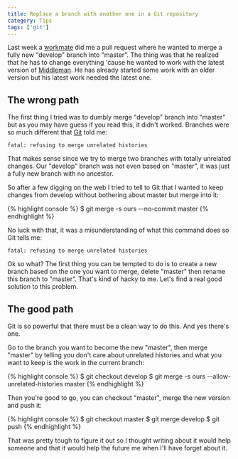 ```yaml
---
title: Replace a branch with another one in a Git repository
category: Tips
tags: ['git']
---
```


Last week a [workmate](https://twitter.com/akarzim) did me a pull
request where he wanted to merge a fully new "develop" branch into
"master". The thing was that he realized that he has to change
everything 'cause he wanted to work with the latest version
of [Middleman](https://middlemanapp.com). He has already started some
work with an older version but his latest work needed the latest one.

## The wrong path

The first thing I tried was to dumbly merge "develop" branch into
"master" but as you may have guess if you read this, it didn't
worked. Branches were so much different that [Git](https://git-scm.com)
told me:

```
fatal: refusing to merge unrelated histories
```

That makes sense since we try to merge two branches with totally
unrelated changes. Our "develop" branch was not even based on
"master", it was just a fully new branch with no ancestor.

So after a few digging on the web I tried to tell to Git that I wanted
to keep changes from develop without bothering about master but merge
into it:

{% highlight console %}
$ git merge -s ours --no-commit master
{% endhighlight %}

No luck with that, it was a misunderstanding of what this command does
so Git tells me:

```
fatal: refusing to merge unrelated histories
```

Ok so what? The first thing you can be tempted to do is to create a
new branch based on the one you want to merge, delete "master" then
rename this branch to "master". That's kind of hacky to me. Let's
find a real good solution to this problem.

## The good path

Git is so powerful that there must be a clean way to do this. And yes
there's one.

Go to the branch you want to become the new "master", then merge
"master" by telling you don't care about unrelated histories and what
you want to keep is the work in the current branch:

{% highlight console %}
$ git checkout develop
$ git merge -s ours --allow-unrelated-histories master
{% endhighlight %}

Then you're good to go, you can checkout "master", merge the new
version and push it:

{% highlight console %}
$ git checkout master
$ git merge develop
$ git push
{% endhighlight %}

That was pretty tough to figure it out so I thought writing about it
would help someone and that it would help the future me when I'll
have forget about it.
